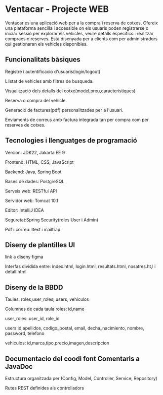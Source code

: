 # Ventacar - Projecte WEB

Ventacar es una aplicació web per a la compra i reserva de cotxes. Ofereix una plataforma sencilla i accessible on els usuaris poden registrarse o iniciar sessió per explorar els vehicles, veure detalls específics i realitzar compraes o reserves. Està disenyada per a clients com per administradors qui gestionaran els vehicles disponibles.


## **Funcionalitats bàsiques**

Registre i autentificacio d'usuaris(login/logout)

Llistat de vehicles amb filtres de busqueda.

Visualització dels detalls del cotxe(model,preu,caracteristiques)

Reserva o compra del vehicle.

Generació de factures(pdf) personalitzades per a l'usuari.

Enviaments de correus amb factura integrada tan per compra com per reserves de cotxes.


## **Tecnologies i llenguatges de programació**

Version: JDK22, Jakarta EE 9

Frontend: HTML, CSS, JavaScript

Backend: Java, Spring Boot

Bases de dades: PostgreSQL

Serveis web: RESTful API

Servidor web: Tomcat 10.1

Editor: IntelliJ IDEA

Seguretat:Spring Security(roles User i Admin)

Pdf i correu: Itext i mailtrap


## **Diseny de plantilles UI**

link a diseny figma

Interfas dividida entre: index.html, login.html, resultats.html, nosatres.ht,l i detall.html


## **Diseny de la BBDD**

Taules: roles,user_roles, users, vehiculos

Columnes de cada taula roles: id,name

user_roles: user_id, role_id

users:id,apellidos, codigo_postal, email, decha_nacimiento, nombre, password, telefono

vehiculos: id,marca,tipo,precio,imagen,descripcion


## **Documentacio del coodi font Comentaris a JavaDoc**

Estructura organitzada per (Config, Model, Controller, Service, Repository)

Rutes REST definides als controlladors

